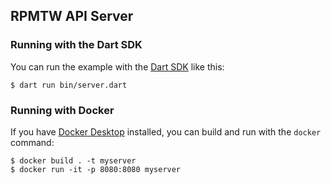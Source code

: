 ## RPMTW API Server
### Running with the Dart SDK

You can run the example with the [Dart SDK](https://dart.dev/get-dart)
like this:

```
$ dart run bin/server.dart
```

### Running with Docker

If you have [Docker Desktop](https://www.docker.com/get-started) installed, you
can build and run with the `docker` command:

```
$ docker build . -t myserver
$ docker run -it -p 8080:8080 myserver
```